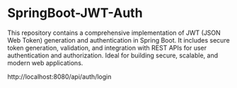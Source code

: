 # SpringBoot-JWT-Auth
This repository contains a comprehensive implementation of JWT (JSON Web Token) generation and authentication in Spring Boot. It includes secure token generation, validation, and integration with REST APIs for user authentication and authorization. Ideal for building secure, scalable, and modern web applications.

http://localhost:8080/api/auth/login